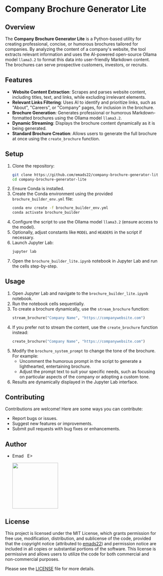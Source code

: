 # Company Brochure Generator Lite

## Overview
The **Company Brochure Generator Lite** is a Python-based utility for creating professional, concise, or humorous brochures tailored for companies. By analyzing the content of a company's website, the tool extracts relevant information and uses the AI-powered open-source Ollama model `llama3.2` to format this data into user-friendly Markdown content. The brochures can serve prospective customers, investors, or recruits.

## Features
- **Website Content Extraction**: Scrapes and parses website content, including titles, text, and links, while excluding irrelevant elements.
- **Relevant Links Filtering**: Uses AI to identify and prioritize links, such as "About", "Careers", or "Company" pages, for inclusion in the brochure.
- **Brochure Generation**: Generates professional or humorous Markdown-formatted brochures using the Ollama model `llama3.2`.
- **Dynamic Streaming**: Displays the brochure content dynamically as it is being generated.
- **Standard Brochure Creation**: Allows users to generate the full brochure at once using the `create_brochure` function.

## Setup
1. Clone the repository:
   ```bash
   git clone https://github.com/emads22/company-brochure-generator-lite.git
   cd company-brochure-generator-lite
   ```
2. Ensure Conda is installed.
3. Create the Conda environment using the provided `brochure_builder_env.yml` file:
   ```bash
   conda env create -f brochure_builder_env.yml
   conda activate brochure_builder
   ```
4. Configure the script to use the Ollama model `llama3.2` (ensure access to the model).
5. Optionally, adjust constants like `MODEL` and `HEADERS` in the script if necessary.
6. Launch Jupyter Lab:
   ```bash
   jupyter lab
7. Open the `brochure_builder_lite.ipynb` notebook in Jupyter Lab and run the cells step-by-step.

## Usage
1. Open Jupyter Lab and navigate to the `brochure_builder_lite.ipynb` notebook.
2. Run the notebook cells sequentially.
3. To create a brochure dynamically, use the `stream_brochure` function:
   ```python
   stream_brochure("Company Name", "https://companywebsite.com")
   ```
4. If you prefer not to stream the content, use the `create_brochure` function instead:
   ```python
   create_brochure("Company Name", "https://companywebsite.com")
   ```
5. Modify the `brochure_system_prompt` to change the tone of the brochure. For example:
    - Uncomment the humorous prompt in the script to generate a lighthearted, entertaining brochure.
    - Adjust the prompt text to suit your specific needs, such as focusing on particular aspects of the company or adopting a custom tone.
6. Results are dynamically displayed in the Jupyter Lab interface.

## Contributing
Contributions are welcome! Here are some ways you can contribute:
- Report bugs or issues.
- Suggest new features or improvements.
- Submit pull requests with bug fixes or enhancements.

## Author
- Emad &nbsp; E>

  [<img src="https://img.shields.io/badge/GitHub-Profile-blue?logo=github" width="150">](https://github.com/emads22)

## License
This project is licensed under the MIT License, which grants permission for free use, modification, distribution, and sublicense of the code, provided that the copyright notice (attributed to [emads22](https://github.com/emads22)) and permission notice are included in all copies or substantial portions of the software. This license is permissive and allows users to utilize the code for both commercial and non-commercial purposes.

Please see the [LICENSE](LICENSE) file for more details.

